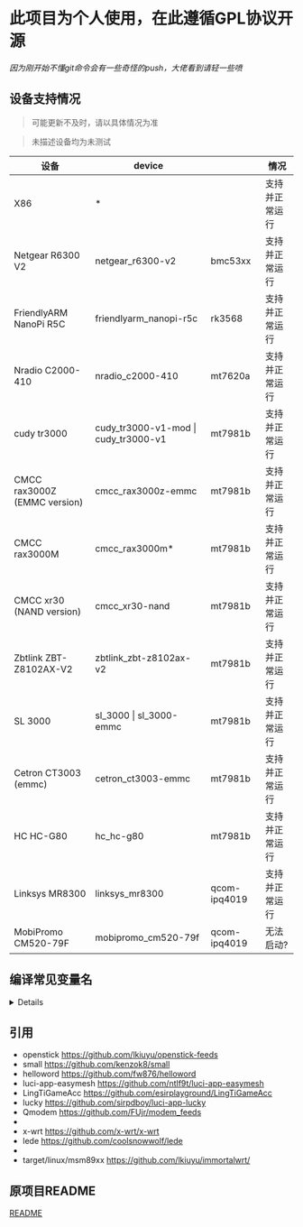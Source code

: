 # 此项目为个人使用，在此遵循GPL协议开源

*因为刚开始不懂git命令会有一些奇怪的push，大佬看到请轻一些喷*

## 设备支持情况
> 可能更新不及时，请以具体情况为准

> 未描述设备均为未测试

|    设备                      |device                               |             | 情况               |
| ----------------------------| ------------------------------------|-------------| -------------------|
|X86                          | *                                   |             |支持并正常运行        |
|Netgear R6300 V2             | netgear_r6300-v2                    |bmc53xx      |支持并正常运行        |
|FriendlyARM NanoPi R5C       | friendlyarm_nanopi-r5c              |rk3568       |支持并正常运行        |
|Nradio C2000-410             | nradio_c2000-410                    |mt7620a      |支持并正常运行        |
|cudy tr3000                  | cudy_tr3000-v1-mod \| cudy_tr3000-v1|mt7981b      |支持并正常运行        |
|CMCC rax3000Z (EMMC version) | cmcc_rax3000z-emmc                  |mt7981b      |支持并正常运行        |
|CMCC rax3000M                | cmcc_rax3000m*                      |mt7981b      |支持并正常运行        |
|CMCC xr30 (NAND version)     | cmcc_xr30-nand                      |mt7981b      |支持并正常运行        |
|Zbtlink ZBT-Z8102AX-V2       | zbtlink_zbt-z8102ax-v2              |mt7981b      |支持并正常运行        |
|SL 3000                      | sl_3000 \| sl_3000-emmc             |mt7981b      |支持并正常运行        |
|Cetron CT3003 (emmc)         | cetron_ct3003-emmc                  |mt7981b      |支持并正常运行        |
|HC HC-G80                    | hc_hc-g80                           |mt7981b      |支持并正常运行        |
|Linksys MR8300               | linksys_mr8300                      |qcom-ipq4019 |支持并正常运行        |
|MobiPromo CM520-79F          | mobipromo_cm520-79f                 |qcom-ipq4019 |无法启动?            |

## 编译常见变量名
<details>

> 防止自己忘了找不到

```make
#include/kernel.mk
ifneq (,$(findstring uml,$(BOARD)))
  LINUX_KARCH=um
else ifneq (,$(findstring $(ARCH) , aarch64 aarch64_be ))
  LINUX_KARCH := arm64
else ifneq (,$(findstring $(ARCH) , arceb ))
  LINUX_KARCH := arc
else ifneq (,$(findstring $(ARCH) , armeb ))
  LINUX_KARCH := arm
else ifneq (,$(findstring $(ARCH) , loongarch64 ))
  LINUX_KARCH := loongarch
else ifneq (,$(findstring $(ARCH) , mipsel mips64 mips64el ))
  LINUX_KARCH := mips
else ifneq (,$(findstring $(ARCH) , powerpc64 ))
  LINUX_KARCH := powerpc
else ifneq (,$(findstring $(ARCH) , riscv64 ))
  LINUX_KARCH := riscv
else ifneq (,$(findstring $(ARCH) , sh2 sh3 sh4 ))
  LINUX_KARCH := sh
else ifneq (,$(findstring $(ARCH) , i386 x86_64 ))
  LINUX_KARCH := x86
else
  LINUX_KARCH := $(ARCH)
endif
KERNEL_BUILD_DIR ?= $(BUILD_DIR)/linux-$(BOARD)_$(SUBTARGET)
LINUX_DIR ?= $(KERNEL_BUILD_DIR)/linux-$(LINUX_VERSION)

#include/image.mk
DTS_DIR:=$(LINUX_DIR)/arch/$(LINUX_KARCH)/boot/dts
KDIR=$(KERNEL_BUILD_DIR)

#include/target.mk
GENERIC_PLATFORM_DIR := $(TOPDIR)/target/linux/generic

#rules.mk
INCLUDE_DIR:=$(TOPDIR)/include
SCRIPT_DIR:=$(TOPDIR)/scripts
BUILD_DIR_BASE:=$(TOPDIR)/build_dir
  GCCV:=$(call qstrip,$(CONFIG_GCC_VERSION))
  LIBC:=$(call qstrip,$(CONFIG_LIBC))
  REAL_GNU_TARGET_NAME=$(OPTIMIZE_FOR_CPU)-openwrt-linux$(if $(TARGET_SUFFIX),-$(TARGET_SUFFIX))
  GNU_TARGET_NAME=$(OPTIMIZE_FOR_CPU)-openwrt-linux
  DIR_SUFFIX:=_$(LIBC)$(if $(CONFIG_arm),_eabi)
  BIN_DIR:=$(BIN_DIR)$(if $(CONFIG_USE_MUSL),,-$(LIBC))
  TARGET_DIR_NAME = target-$(ARCH)$(ARCH_SUFFIX)$(DIR_SUFFIX)$(if $(BUILD_SUFFIX),_$(BUILD_SUFFIX))
  TOOLCHAIN_DIR_NAME = toolchain-$(ARCH)$(ARCH_SUFFIX)_gcc-$(GCCV)$(DIR_SUFFIX)
BUILD_DIR_BASE:=$(TOPDIR)/build_dir
BUILD_DIR:=$(BUILD_DIR_BASE)/$(TARGET_DIR_NAME)

```
</details>

## 引用
* openstick https://github.com/lkiuyu/openstick-feeds
* small https://github.com/kenzok8/small
* helloword https://github.com/fw876/helloword  
* luci-app-easymesh https://github.com/ntlf9t/luci-app-easymesh
* LingTiGameAcc https://github.com/esirplayground/LingTiGameAcc
* lucky https://github.com/sirpdboy/luci-app-lucky
* Qmodem https://github.com/FUjr/modem_feeds
*
* x-wrt https://github.com/x-wrt/x-wrt
* lede https://github.com/coolsnowwolf/lede
*
* target/linux/msm89xx https://github.com/lkiuyu/immortalwrt/

## 原项目README

[README](README.im.md)
